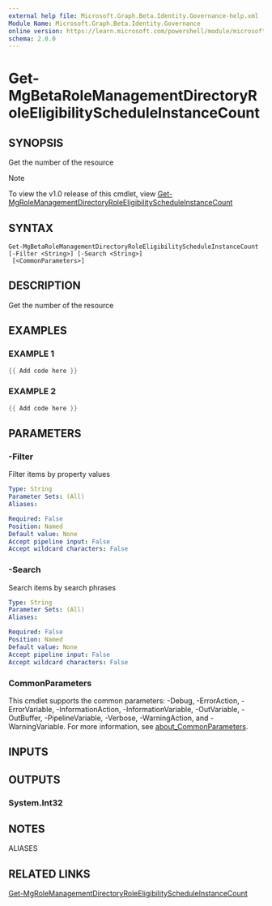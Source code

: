 ```yaml
---
external help file: Microsoft.Graph.Beta.Identity.Governance-help.xml
Module Name: Microsoft.Graph.Beta.Identity.Governance
online version: https://learn.microsoft.com/powershell/module/microsoft.graph.beta.identity.governance/get-mgbetarolemanagementdirectoryroleeligibilityscheduleinstancecount
schema: 2.0.0
---
```


# Get-MgBetaRoleManagementDirectoryRoleEligibilityScheduleInstanceCount

## SYNOPSIS
Get the number of the resource

> [!NOTE]
> To view the v1.0 release of this cmdlet, view [Get-MgRoleManagementDirectoryRoleEligibilityScheduleInstanceCount](/powershell/module/Microsoft.Graph.Identity.Governance/Get-MgRoleManagementDirectoryRoleEligibilityScheduleInstanceCount?view=graph-powershell-v1.0)

## SYNTAX

```
Get-MgBetaRoleManagementDirectoryRoleEligibilityScheduleInstanceCount [-Filter <String>] [-Search <String>]
 [<CommonParameters>]
```

## DESCRIPTION
Get the number of the resource

## EXAMPLES

### EXAMPLE 1
```powershell
{{ Add code here }}
```

### EXAMPLE 2
```powershell
{{ Add code here }}
```

## PARAMETERS

### -Filter
Filter items by property values

```yaml
Type: String
Parameter Sets: (All)
Aliases:

Required: False
Position: Named
Default value: None
Accept pipeline input: False
Accept wildcard characters: False
```

### -Search
Search items by search phrases

```yaml
Type: String
Parameter Sets: (All)
Aliases:

Required: False
Position: Named
Default value: None
Accept pipeline input: False
Accept wildcard characters: False
```

### CommonParameters
This cmdlet supports the common parameters: -Debug, -ErrorAction, -ErrorVariable, -InformationAction, -InformationVariable, -OutVariable, -OutBuffer, -PipelineVariable, -Verbose, -WarningAction, and -WarningVariable. For more information, see [about_CommonParameters](http://go.microsoft.com/fwlink/?LinkID=113216).

## INPUTS

## OUTPUTS

### System.Int32
## NOTES

ALIASES

## RELATED LINKS
[Get-MgRoleManagementDirectoryRoleEligibilityScheduleInstanceCount](/powershell/module/Microsoft.Graph.Identity.Governance/Get-MgRoleManagementDirectoryRoleEligibilityScheduleInstanceCount?view=graph-powershell-v1.0)

